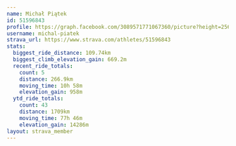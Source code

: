 ```yaml
---
name: Michał Piątek
id: 51596843
profile: https://graph.facebook.com/3089571771067360/picture?height=256&width=256
username: michal-piatek
strava_url: https://www.strava.com/athletes/51596843
stats:
  biggest_ride_distance: 109.74km
  biggest_climb_elevation_gain: 669.2m
  recent_ride_totals:
    count: 5
    distance: 266.9km
    moving_time: 10h 58m
    elevation_gain: 958m
  ytd_ride_totals:
    count: 43
    distance: 1709km
    moving_time: 77h 46m
    elevation_gain: 14286m
layout: strava_member
--- 
```

